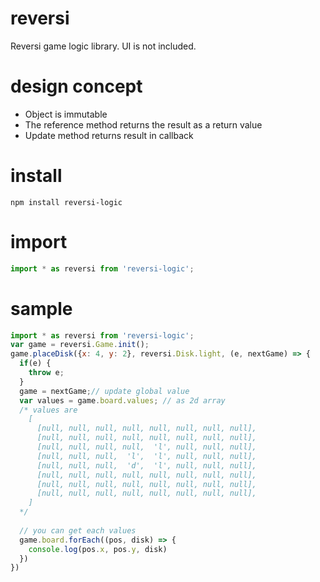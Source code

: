 # reversi
Reversi game logic library. UI is not included.

# design concept
- Object is immutable
- The reference method returns the result as a return value
- Update method returns result in callback

# install
```
npm install reversi-logic
```

# import
```javascript
import * as reversi from 'reversi-logic';
```

# sample
```javascript
import * as reversi from 'reversi-logic';
var game = reversi.Game.init();
game.placeDisk({x: 4, y: 2}, reversi.Disk.light, (e, nextGame) => {
  if(e) {
    throw e;
  }
  game = nextGame;// update global value
  var values = game.board.values; // as 2d array
  /* values are
    [
      [null, null, null, null, null, null, null, null],
      [null, null, null, null, null, null, null, null],
      [null, null, null, null,  'l', null, null, null],
      [null, null, null,  'l',  'l', null, null, null],
      [null, null, null,  'd',  'l', null, null, null],
      [null, null, null, null, null, null, null, null],
      [null, null, null, null, null, null, null, null],
      [null, null, null, null, null, null, null, null],
    ]
  */
  
  // you can get each values
  game.board.forEach((pos, disk) => {
    console.log(pos.x, pos.y, disk)
  })
})
```


